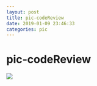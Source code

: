 ```yaml
--- 
layout: post 
title: pic-codeReview 
date: 2019-01-09 23:46:33 
categories: pic
---
```

# pic-codeReview
![](https://cdn.jsdelivr.net/gh/nber1994/fu0k@master/uPic/20190109234305933_2039800310.png)
